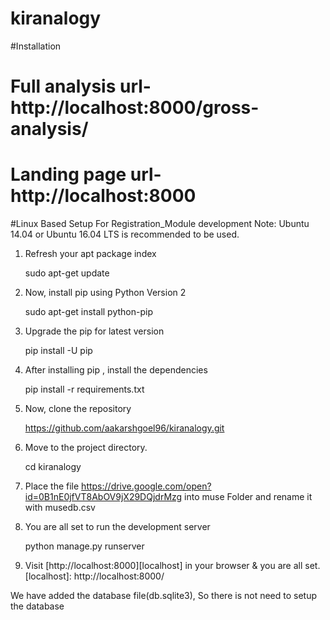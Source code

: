 # kiranalogy

#Installation

# Full analysis url- http://localhost:8000/gross-analysis/

# Landing page url- http://localhost:8000

#Linux Based Setup For Registration_Module development
Note: Ubuntu 14.04 or Ubuntu 16.04 LTS is recommended to be used.

1. Refresh your apt package index
    
   sudo apt-get update

2. Now, install pip using Python Version 2
   
   sudo apt-get install python-pip
   
3. Upgrade the pip for latest version
   
   pip install -U pip

4. After installing pip , install the dependencies

   pip install -r requirements.txt

5. Now, clone the repository

   https://github.com/aakarshgoel96/kiranalogy.git

5. Move to the project directory.

   cd kiranalogy
   
6. Place the file https://drive.google.com/open?id=0B1nE0jfVT8AbOV9jX29DQjdrMzg into muse Folder and rename it with musedb.csv

7. You are all set to run the development server

   python manage.py runserver

8. Visit [http://localhost:8000][localhost] in your browser & you are all set.
   [localhost]: http://localhost:8000/


We have added the database file(db.sqlite3), So there is not need to setup the database
